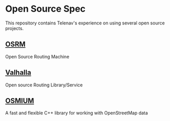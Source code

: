 # Open Source Spec

This repository contains Telenav's experience on using several open source projects.


## [OSRM](./osrm/README.md)
Open Source Routing Machine

## [Valhalla](./valhalla/README.md)
Open source Routing Library/Service

## [OSMIUM](./osmium/README.md)
 A fast and flexible C++ library for working with OpenStreetMap data



